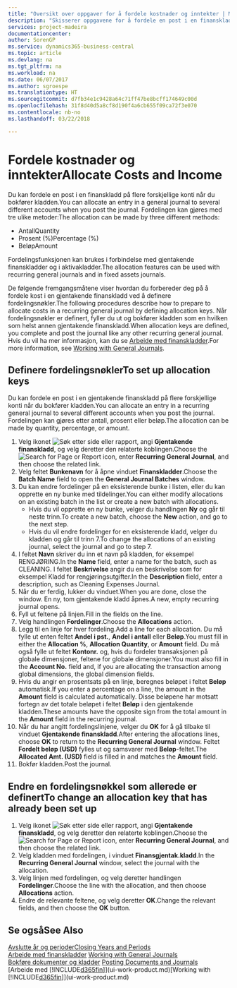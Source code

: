 ```yaml
---
title: "Oversikt over oppgaver for å fordele kostnader og inntekter | Microsoft-dokumentasjon"
description: "Skisserer oppgavene for å fordele en post i en finanskladd på flere forskjellige konti når du bokfører kladden."
services: project-madeira
documentationcenter: 
author: SorenGP
ms.service: dynamics365-business-central
ms.topic: article
ms.devlang: na
ms.tgt_pltfrm: na
ms.workload: na
ms.date: 06/07/2017
ms.author: sgroespe
ms.translationtype: HT
ms.sourcegitcommit: d7fb34e1c9428a64c71ff47be8bcff174649c00d
ms.openlocfilehash: 31f8d40d5a8cf8d190f4a6cb655f09ca72f3e070
ms.contentlocale: nb-no
ms.lasthandoff: 03/22/2018

---
```

# <a name="allocate-costs-and-income"></a><span data-ttu-id="64ff2-103">Fordele kostnader og inntekter</span><span class="sxs-lookup"><span data-stu-id="64ff2-103">Allocate Costs and Income</span></span>
<span data-ttu-id="64ff2-104">Du kan fordele en post i en finanskladd på flere forskjellige konti når du bokfører kladden.</span><span class="sxs-lookup"><span data-stu-id="64ff2-104">You can allocate an entry in a general journal to several different accounts when you post the journal.</span></span> <span data-ttu-id="64ff2-105">Fordelingen kan gjøres med tre ulike metoder:</span><span class="sxs-lookup"><span data-stu-id="64ff2-105">The allocation can be made by three different methods:</span></span>

* <span data-ttu-id="64ff2-106">Antall</span><span class="sxs-lookup"><span data-stu-id="64ff2-106">Quantity</span></span>
* <span data-ttu-id="64ff2-107">Prosent (%)</span><span class="sxs-lookup"><span data-stu-id="64ff2-107">Percentage (%)</span></span>
* <span data-ttu-id="64ff2-108">Beløp</span><span class="sxs-lookup"><span data-stu-id="64ff2-108">Amount</span></span>

<span data-ttu-id="64ff2-109">Fordelingsfunksjonen kan brukes i forbindelse med gjentakende finanskladder og i aktivakladder.</span><span class="sxs-lookup"><span data-stu-id="64ff2-109">The allocation features can be used with recurring general journals and in fixed assets journals.</span></span>
<!--You can also distribute the cost or revenue of a line to an intercompany partner when you post a sales or purchase document. When you post the document, a line will be posted in your general journal, and a corresponding line will be created in the intercompany outbox.-->

<span data-ttu-id="64ff2-110">De følgende fremgangsmåtene viser hvordan du forbereder deg på å fordele kost i en gjentakende finanskladd ved å definere fordelingsnøkler.</span><span class="sxs-lookup"><span data-stu-id="64ff2-110">The following procedures describe how to prepare to allocate costs in a recurring general journal by defining allocation keys.</span></span> <span data-ttu-id="64ff2-111">Når fordelingsnøkler er definert, fyller du ut og bokfører kladden som en hvilken som helst annen gjentakende finanskladd.</span><span class="sxs-lookup"><span data-stu-id="64ff2-111">When allocation keys are defined, you complete and post the journal like any other recurring general journal.</span></span> <span data-ttu-id="64ff2-112">Hvis du vil ha mer informasjon, kan du se [Arbeide med finanskladder](ui-work-general-journals.md).</span><span class="sxs-lookup"><span data-stu-id="64ff2-112">For more information, see [Working with General Journals](ui-work-general-journals.md).</span></span>

## <a name="to-set-up-allocation-keys"></a><span data-ttu-id="64ff2-113">Definere fordelingsnøkler</span><span class="sxs-lookup"><span data-stu-id="64ff2-113">To set up allocation keys</span></span>
<span data-ttu-id="64ff2-114">Du kan fordele en post i en gjentakende finanskladd på flere forskjellige konti når du bokfører kladden.</span><span class="sxs-lookup"><span data-stu-id="64ff2-114">You can allocate an entry in a recurring general journal to several different accounts when you post the journal.</span></span> <span data-ttu-id="64ff2-115">Fordelingen kan gjøres etter antall, prosent eller beløp.</span><span class="sxs-lookup"><span data-stu-id="64ff2-115">The allocation can be made by quantity, percentage, or amount.</span></span>
1. <span data-ttu-id="64ff2-116">Velg ikonet ![Søk etter side eller rapport](media/ui-search/search_small.png "Søk etter side eller rapport"), angi **Gjentakende finanskladd**, og velg deretter den relaterte koblingen.</span><span class="sxs-lookup"><span data-stu-id="64ff2-116">Choose the ![Search for Page or Report](media/ui-search/search_small.png "Search for Page or Report icon") icon, enter **Recurring General Journal**, and then choose the related link.</span></span>
2. <span data-ttu-id="64ff2-117">Velg feltet **Bunkenavn** for å åpne vinduet **Finanskladder**.</span><span class="sxs-lookup"><span data-stu-id="64ff2-117">Choose the **Batch Name** field to open the **General Journal Batches** window.</span></span>
3. <span data-ttu-id="64ff2-118">Du kan endre fordelinger på en eksisterende bunke i listen, eller du kan opprette en ny bunke med tildelinger.</span><span class="sxs-lookup"><span data-stu-id="64ff2-118">You can either modify allocations on an existing batch in the list or create a new batch with allocations.</span></span>
   * <span data-ttu-id="64ff2-119">Hvis du vil opprette en ny bunke, velger du handlingen **Ny** og går til neste trinn.</span><span class="sxs-lookup"><span data-stu-id="64ff2-119">To create a new batch, choose the **New** action, and go to the next step.</span></span>
   * <span data-ttu-id="64ff2-120">Hvis du vil endre fordelinger for en eksisterende kladd, velger du kladden og går til trinn 7.</span><span class="sxs-lookup"><span data-stu-id="64ff2-120">To change the allocations of an existing journal, select the journal and go to step 7.</span></span>    
4. <span data-ttu-id="64ff2-121">I feltet **Navn** skriver du inn et navn på kladden, for eksempel RENGJØRING.</span><span class="sxs-lookup"><span data-stu-id="64ff2-121">In the **Name** field, enter a name for the batch, such as CLEANING.</span></span> <span data-ttu-id="64ff2-122">I feltet **Beskrivelse** angir du en beskrivelse som for eksempel Kladd for rengjøringsutgifter.</span><span class="sxs-lookup"><span data-stu-id="64ff2-122">In the **Description** field, enter a description, such as Cleaning Expenses Journal.</span></span>
5. <span data-ttu-id="64ff2-123">Når du er ferdig, lukker du vinduet.</span><span class="sxs-lookup"><span data-stu-id="64ff2-123">When you are done, close the window.</span></span> <span data-ttu-id="64ff2-124">En ny, tom gjentakende kladd åpnes.</span><span class="sxs-lookup"><span data-stu-id="64ff2-124">A new, empty recurring journal opens.</span></span>
6. <span data-ttu-id="64ff2-125">Fyll ut feltene på linjen.</span><span class="sxs-lookup"><span data-stu-id="64ff2-125">Fill in the fields on the line.</span></span>
7. <span data-ttu-id="64ff2-126">Velg handlingen **Fordelinger**.</span><span class="sxs-lookup"><span data-stu-id="64ff2-126">Choose the **Allocations** action.</span></span>
8. <span data-ttu-id="64ff2-127">Legg til en linje for hver fordeling.</span><span class="sxs-lookup"><span data-stu-id="64ff2-127">Add a line for each allocation.</span></span> <span data-ttu-id="64ff2-128">Du må fylle ut enten feltet **Andel i pst.**, **Andel i antall** eller **Beløp**.</span><span class="sxs-lookup"><span data-stu-id="64ff2-128">You must fill in either the **Allocation %**, **Allocation Quantity**, or **Amount** field.</span></span> <span data-ttu-id="64ff2-129">Du må også fylle ut feltet **Kontonr.** og, hvis du fordeler transaksjonen på globale dimensjoner, feltene for globale dimensjoner.</span><span class="sxs-lookup"><span data-stu-id="64ff2-129">You must also fill in the **Account No.** field and, if you are allocating the transaction among global dimensions, the global dimension fields.</span></span>
9. <span data-ttu-id="64ff2-130">Hvis du angir en prosentsats på en linje, beregnes beløpet i feltet **Beløp** automatisk.</span><span class="sxs-lookup"><span data-stu-id="64ff2-130">If you enter a percentage on a line, the amount in the **Amount** field is calculated automatically.</span></span> <span data-ttu-id="64ff2-131">Disse beløpene har motsatt fortegn av det totale beløpet i feltet **Beløp** i den gjentakende kladden.</span><span class="sxs-lookup"><span data-stu-id="64ff2-131">These amounts have the opposite sign from the total amount in the **Amount** field in the recurring journal.</span></span>
10. <span data-ttu-id="64ff2-132">Når du har angitt fordelingslinjene, velger du **OK** for å gå tilbake til vinduet **Gjentakende finanskladd**.</span><span class="sxs-lookup"><span data-stu-id="64ff2-132">After entering the allocations lines, choose **OK** to return to the **Recurring General Journal** window.</span></span> <span data-ttu-id="64ff2-133">Feltet **Fordelt beløp (USD)** fylles ut og samsvarer med **Beløp**-feltet.</span><span class="sxs-lookup"><span data-stu-id="64ff2-133">The **Allocated Amt. (USD)** field is filled in and matches the **Amount** field.</span></span>
11. <span data-ttu-id="64ff2-134">Bokfør kladden.</span><span class="sxs-lookup"><span data-stu-id="64ff2-134">Post the journal.</span></span>

## <a name="to-change-an-allocation-key-that-has-already-been-set-up"></a><span data-ttu-id="64ff2-135">Endre en fordelingsnøkkel som allerede er definert</span><span class="sxs-lookup"><span data-stu-id="64ff2-135">To change an allocation key that has already been set up</span></span>
1. <span data-ttu-id="64ff2-136">Velg ikonet ![Søk etter side eller rapport](media/ui-search/search_small.png "Søk etter side eller rapport"), angi **Gjentakende finanskladd**, og velg deretter den relaterte koblingen.</span><span class="sxs-lookup"><span data-stu-id="64ff2-136">Choose the ![Search for Page or Report](media/ui-search/search_small.png "Search for Page or Report icon") icon, enter **Recurring General Journal**, and then choose the related link.</span></span>
2. <span data-ttu-id="64ff2-137">Velg kladden med fordelingen, i vinduet **Finansgjentak.kladd**.</span><span class="sxs-lookup"><span data-stu-id="64ff2-137">In the **Recurring General Journal** window, select the journal with the allocation.</span></span>
3. <span data-ttu-id="64ff2-138">Velg linjen med fordelingen, og velg deretter handlingen **Fordelinger**.</span><span class="sxs-lookup"><span data-stu-id="64ff2-138">Choose the line with the allocation, and then choose **Allocations** action.</span></span>
4. <span data-ttu-id="64ff2-139">Endre de relevante feltene, og velg deretter **OK**.</span><span class="sxs-lookup"><span data-stu-id="64ff2-139">Change the relevant fields, and then choose the **OK** button.</span></span>

## <a name="see-also"></a><span data-ttu-id="64ff2-140">Se også</span><span class="sxs-lookup"><span data-stu-id="64ff2-140">See Also</span></span>
[<span data-ttu-id="64ff2-141">Avslutte år og perioder</span><span class="sxs-lookup"><span data-stu-id="64ff2-141">Closing Years and Periods</span></span>](year-close-years-periods.md)  
<span data-ttu-id="64ff2-142">[Arbeide med finanskladder](ui-work-general-journals.md)  </span><span class="sxs-lookup"><span data-stu-id="64ff2-142">[Working with General Journals](ui-work-general-journals.md)  </span></span>  
<span data-ttu-id="64ff2-143">[Bokføre dokumenter og kladder](ui-post-documents-journals.md)  </span><span class="sxs-lookup"><span data-stu-id="64ff2-143">[Posting Documents and Journals](ui-post-documents-journals.md)  </span></span>  
<span data-ttu-id="64ff2-144">[Arbeide med [!INCLUDE[d365fin](includes/d365fin_md.md)]](ui-work-product.md)</span><span class="sxs-lookup"><span data-stu-id="64ff2-144">[Working with [!INCLUDE[d365fin](includes/d365fin_md.md)]](ui-work-product.md)</span></span>

